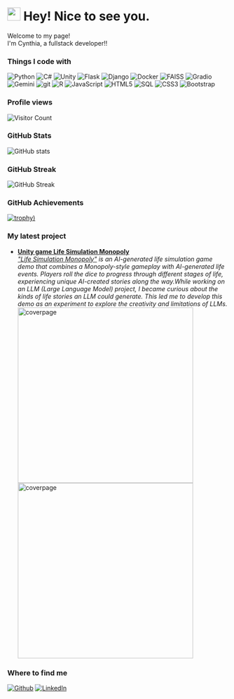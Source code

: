 <h1><img src="https://slackmojis.com/emojis/60881-meow_attention/download" width="30"/> Hey! Nice to see you.</h1>

<p>Welcome to my page! </br> I'm Cynthia, a fullstack developer!!</p>

<h3>Things I code with</h3>

<p>
  <img alt="Python" src="https://img.shields.io/badge/Python-3776AB?style=flat-square&logo=python&logoColor=white" />
  <img alt="C#" src="https://img.shields.io/badge/C%23-239120?style=flat-square&logo=c-sharp&logoColor=white" />
  <img alt="Unity" src="https://img.shields.io/badge/Unity-000000?style=flat-square&logo=unity&logoColor=white" />
  <img alt="Flask" src="https://img.shields.io/badge/Flask-000000?style=flat-square&logo=flask&logoColor=white" />
  <img alt="Django" src="https://img.shields.io/badge/Django-092E20?style=flat-square&logo=django&logoColor=white" />
  <img alt="Docker" src="https://img.shields.io/badge/Docker-2496ED?style=flat-square&logo=docker&logoColor=white" />
  <img alt="FAISS" src="https://img.shields.io/badge/FAISS-0052CC?style=flat-square&logo=apache&logoColor=white" />
  <img alt="Gradio" src="https://img.shields.io/badge/Gradio-FF6F00?style=flat-square&logo=google&logoColor=white" />
  <img alt="Gemini" src="https://img.shields.io/badge/Gemini-4285F4?style=flat-square&logo=google&logoColor=white" />
  <img alt="git" src="https://img.shields.io/badge/-Git-F05032?style=flat-square&logo=git&logoColor=white" />
  <img alt="R" src="https://img.shields.io/badge/R-276DC3?style=flat-square&logo=r&logoColor=white" />
  <img alt="JavaScript" src="https://img.shields.io/badge/JavaScript-F7DF1E?style=flat-square&logo=javascript&logoColor=black" />
  <img alt="HTML5" src="https://img.shields.io/badge/HTML5-E34F26?style=flat-square&logo=html5&logoColor=white" />
  <img alt="SQL" src="https://img.shields.io/badge/SQL-4479A1?style=flat-square&logo=mysql&logoColor=white" />
  <img alt="CSS3" src="https://img.shields.io/badge/CSS3-1572B6?style=flat-square&logo=css3&logoColor=white" />
  <img alt="Bootstrap" src="https://img.shields.io/badge/Bootstrap-7952B3?style=flat-square&logo=bootstrap&logoColor=white" />
</p>

<h3>Profile views</h3>

![Visitor Count](https://profile-counter.glitch.me/{Cynthiachen2023}/count.svg)


<h3>GitHub Stats </h3>

![GitHub stats](https://github-readme-stats.vercel.app/api?username=Cynthiachen2023&show_icons=true&theme=tokyonight)


<h3>GitHub Streak</h3>

![GitHub Streak](https://github-readme-streak-stats.herokuapp.com/?user=Cynthiachen2023&theme=tokyonight)

<h3>GitHub Achievements</h3>

[![trophy](https://github-profile-trophy.vercel.app/?username=Cynthiachen2023&theme=tokyonight&column=3&title=Issues,PullRequest,Experience))](https://github.com/ryo-ma/github-profile-trophy)


<h3>My latest project</h3>


<ul>
  <li><a href="https://github.com/Cynthiachen2023/Life-Simulation-Monopoly"><b>Unity game Life Simulation Monopoly</b></a><br/><i> <a href="https://cynthiachen2023.itch.io/life-simulation-monopoly">"Life Simulation Monopoly"</a> is an AI-generated life simulation game demo that combines a Monopoly-style gameplay with AI-generated life events. Players roll the dice to progress through different stages of life, experiencing unique AI-created stories along the way.While working on an LLM (Large Language Model) project, I became curious about the kinds of life stories an LLM could generate. This led me to develop this demo as an experiment to explore the creativity and limitations of LLMs. </i></li>
  <img alt=coverpage src=3315143657a4ab77856d15327a11314.png width="400">
  <img alt=coverpage src=9a7458e0c6bca6e37a62783ee7b22d7.png width="400">
</ul>

<h3>Where to find me</h3>
<p><a href="https://github.com/Cynthiachen2023" target="_blank"><img alt="Github" src="https://img.shields.io/badge/GitHub-%2312100E.svg?&style=for-the-badge&logo=Github&logoColor=white" /></a> <a href="https://www.linkedin.com/in/cynthiachen2023/" target="_blank"><img alt="LinkedIn" src="https://img.shields.io/badge/linkedin-%230077B5.svg?&style=for-the-badge&logo=linkedin&logoColor=white" />
</p>



